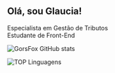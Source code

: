 ## Olá, sou Glaucia! 

<div>
 Especialista em Gestão de Tributos
 
<div>
 Estudante de Front-End
 
 

 
![GorsFox GitHub stats](https://github-readme-stats.vercel.app/api?username=gorsfox&show_icons=true&theme=dracula)

![TOP Linguagens](https://github-readme-stats.vercel.app/api/top-langs/?username=gorsfox&layout=compact&theme=dracula)
  
  
